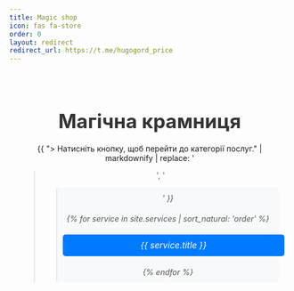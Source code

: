 ```yaml
---
title: Magic shop
icon: fas fa-store
order: 0
layout: redirect
redirect_url: https://t.me/hugogord_price
---
```


<style>
  .shop-container {
    max-width: 1200px;
    margin: 0 auto;
    padding: 20px;
    text-align: center;
  }
  .shop-title {
    font-size: 2.5em;
    color: #333;
    margin-bottom: 20px;
  }
  .category-grid {
    display: grid;
    grid-template-columns: repeat(auto-fit, minmax(250px, 1fr));
    gap: 20px;
    margin-top: 20px;
  }
  .category-card {
    /* Убираем белый фон и рамку */
    background-color: transparent;
    border: none;
    padding: 0; /* Убираем внутренние отступы */
    transition: transform 0.2s ease;
  }
  .category-card:hover {
    transform: translateY(-5px);
  }
  .category-btn {
    display: block;
    width: 100%;
    padding: 10px;
    background-color: #007bff;
    color: white;
    text-decoration: none;
    border-radius: 5px;
    font-size: 1.1em;
    text-align: center;
    transition: background-color 0.2s ease;
  }
  .category-btn:hover {
    background-color: #0056b3;
  }
  .prompt-tip {
    background-color: #f8f9fa;
    padding: 10px;
    border-radius: 5px;
    margin-bottom: 20px;
    font-style: italic;
    color: #555;
  }
  @media (max-width: 600px) {
    .shop-title {
      font-size: 1.8em;
    }
    .category-grid {
      grid-template-columns: 1fr;
    }
    .category-btn {
      font-size: 1em;
    }
  }
</style>

<div class="shop-container">
  <h1 class="shop-title">Магічна крамниця</h1>
  
  {{ "> Натисніть кнопку, щоб перейти до категорії послуг." | markdownify | replace: '<blockquote>', '<blockquote class="prompt-tip">' }}
  <!-- {{ "> Знижки до 50% на всі послуги в честь свята Valborgsmässoafton" | markdownify | replace: '<blockquote>', '<blockquote class="prompt-warning">' }} -->
  
  <div class="category-grid">
    {% for service in site.services | sort_natural: 'order' %}
    <div class="category-card">
      <a href="{{ service.url }}" class="category-btn">{{ service.title }}</a>
    </div>
    {% endfor %}
  </div>
</div>